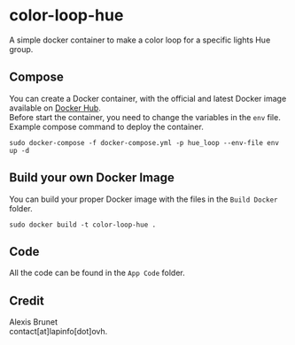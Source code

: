 # color-loop-hue
A simple docker container to make a color loop for a specific lights Hue group.

## Compose
You can create a Docker container, with the official and latest Docker image available on [Docker Hub](https://hub.docker.com/r/alexthegeek/color-loop-hue).  
Before start the container, you need to change the variables in the `env` file.  
Example compose command to deploy the container.
```shell
sudo docker-compose -f docker-compose.yml -p hue_loop --env-file env up -d
```

## Build your own Docker Image
You can build your proper Docker image with the files in the `Build Docker` folder.
```shell
sudo docker build -t color-loop-hue .
```

## Code
All the code can be found in the `App Code` folder.

## Credit
Alexis Brunet  
contact[at]lapinfo[dot]ovh.
